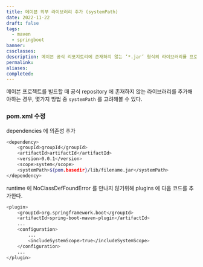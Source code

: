```yaml
---
title: 메이븐 외부 라이브러리 추가 (systemPath)
date: 2022-11-22
draft: false
tags:
  - maven
  - springboot
banner: 
cssclasses: 
description: 메이븐 공식 리포지토리에 존재하지 않는 ‘*.jar’ 형식의 라이브러리를 프로젝트에 추가하는 방법을 알아본다.
permalink: 
aliases: 
completed:
---
```

메이븐 프로젝트를 빌드할 때 공식 repository 에 존재하지 않는 라이브러리를 추가해야하는 경우, 몇가지 방법 중 `systemPath` 를 고려해볼 수 있다.

  

### pom.xml 수정

dependencies 에 의존성 추가

```Bash
<dependency>
	<groupId>groupId</groupId>
	<artifactId>artifactId</artifactId>
	<version>0.0.1</version>
	<scope>system</scope>
	<systemPath>${pom.basedir}/lib/filename.jar</systemPath>
</dependency>
```

  

runtime 에 NoClassDefFoundError 를 만나지 않기위해 plugins 에 다음 코드를 추가한다.

```Bash
<plugin>
	<groupId>org.springframework.boot</groupId>
	<artifactId>spring-boot-maven-plugin</artifactId>
	...
	<configuration>
		...
		<includeSystemScope>true</includeSystemScope>
	</configuration>
	...
</plugin>
```